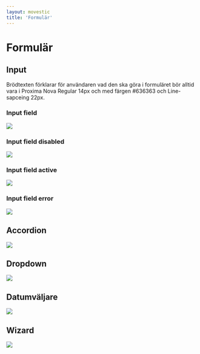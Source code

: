 ```yaml
---
layout: movestic
title: 'Formulär'
---
```


# Formulär

## Input 
Brödtexten förklarar för användaren vad den ska göra i formuläret bör alltid vara i Proxima Nova Regular 14px och med färgen #636363 och Line-sapceing 22px.  

### Input field  
![]({{site.baseurl}}/img/input.png)

### Input field disabled  
![]({{site.baseurl}}/img/inputdisabled.png)

### Input field active  
![]({{site.baseurl}}/img/inputactive.png)

### Input field error  
![]({{site.baseurl}}/img/inputerror.png)
    
## Accordion
![]({{site.baseurl}}/img/accordion.png)  
  
## Dropdown
![]({{site.baseurl}}/img/dropdown.png)  

## Datumväljare
![]({{site.baseurl}}/img/datum.png)  

## Wizard
![]({{site.baseurl}}/img/wizard.png)